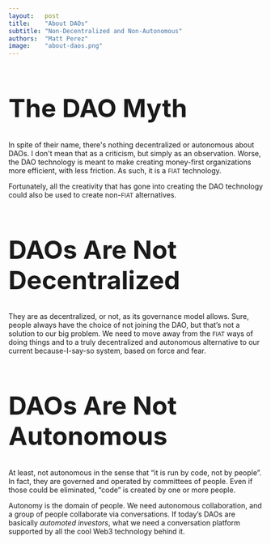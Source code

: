 ```yaml
---
layout:   post
title:    "About DAOs"
subtitle: "Non-Decentralized and Non-Autonomous"
authors:  "Matt Perez"
image:    "about-daos.png"
---
```


<div style="display:none;">
 <p>There's nothing decentralized or autonomous about DAOs. That's not a criticism, it's simply an observation. They don't address the main societal issue today which is an overuse of force, and it's child, dominance.</p>
</div>

<h1 style="font-size:50px; ">The DAO Myth</h1>
 <p>In spite of their name, there's nothing decentralized or autonomous about DAOs. I don't mean that as a criticism, but simply as an observation. Worse, the DAO technology is meant to make creating money-first organizations more efficient, with less friction. As such, it is a <span style="font-size:smaller; ">FIAT</span> technology.</p>
 <p>Fortunately, all the creativity that has gone into creating the DAO technology could also be used to create non-<span style="font-size:smaller; ">FIAT</span> alternatives.</p>

<h1 style="font-size:50px; ">DAOs Are Not Decentralized</h1>
 <p>They are as decentralized, or not, as its governance model allows. Sure, people always have the choice of not joining the DAO, but that’s not a solution to our big problem. We need to move away from the <span style="font-size:smaller; ">FIAT</span> ways of doing things and to a truly decentralized and autonomous alternative to our current because-I-say-so system, based on force and fear.<p>

<h1 style="font-size:50px; ">DAOs Are Not Autonomous</h1>
 <p>At least, not autonomous in the sense that &ldquo;it is run by code, not by people&rdquo;. In fact, they are governed and operated by committees of people. Even if those could be eliminated, &ldquo;code&rdquo; is created by one or more people.</p>
 <p>Autonomy is the domain of people. We need autonomous collaboration, and a group of people collaborate via conversations. If today&rsquo;s DAOs are basically <em>automoted investors</em>, what we need a conversation platform supported by all the cool Web3 technology behind it.</p>